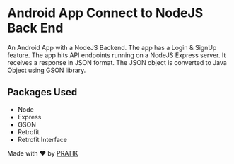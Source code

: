 # Android App Connect to NodeJS Back End
An Android App with a NodeJS Backend. The app has a Login & SignUp feature. The app hits API endpoints running on a NodeJS Express server. It receives a response in JSON format. The JSON object is converted to Java Object using GSON library.

## Packages Used
* Node
* Express
* GSON
* Retrofit
* Retrofit Interface

Made with :heart: by [PRATIK](https://github.com/pratikstemkar/)
